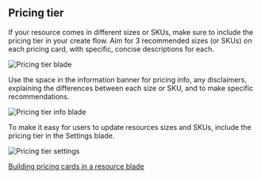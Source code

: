 
<tags
    ms.service="portalfx"
    ms.workload="portalfx"
    ms.tgt_pltfrm="portalfx"
    ms.devlang="portalfx"
    ms.topic="get-started-article"
    ms.date="09/11/2015" 
    ms.author="mattshel"/> 



## Pricing tier ##

If your resource comes in different sizes or SKUs, make sure to include the pricing tier in your create flow. Aim for 3 recommended sizes (or SKUs) on each pricing card, with specific, concise descriptions for each. 

![Pricing tier blade][tierblade]

Use the space in the information banner for pricing info, any disclaimers, explaining the differences between each size or SKU, and to make specific recommendations.

![Pricing tier info blade][tierinfoblade]

To make it easy for users to update resources sizes and SKUs, include the pricing tier in the Settings blade.

![Pricing tier settings][tiersettings]

[Building pricing cards in a resource blade](portalfx-ux-pricing-tier.md)

[tierblade]: ../media/portalfx-ux-using-pricing-tier/pricing_tier_blade.png
[tierinfoblade]: ../media/portalfx-ux-using-pricing-tier/pt_infobanner.png
[tiersettings]: ../media/portalfx-ux-using-pricing-tier/pt_settings_picker.png